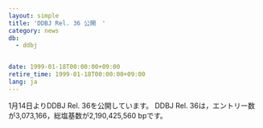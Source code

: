 ```yaml
---
layout: simple
title: 'DDBJ Rel. 36 公開　'
category: news
db:
  - ddbj


date: 1999-01-18T00:00:00+09:00
retire_time: 1999-01-18T00:00:00+09:00
lang: ja
---
```


1月14日よりDDBJ Rel. 36を公開しています。 DDBJ Rel. 36は，エントリー数が3,073,166，総塩基数が2,190,425,560 bpです。
